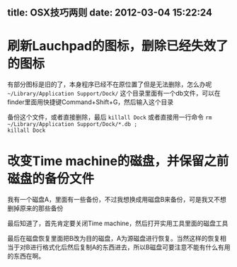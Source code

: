 title: OSX技巧两则
date: 2012-03-04 15:22:24
---

# 刷新Lauchpad的图标，删除已经失效了的图标

有部分图标是旧的了，本身程序已经不在原位置了但是无法删除，怎么办呢
<code>~/Library/Application Support/Dock/</code>
这个目录里面有一个db文件，可以在finder里面用快捷键Command+Shift+G，然后输入这个目录

备份这个文件，或者直接删除，最后
<code>killall Dock</code>
或者直接用一行命令
<code>rm ~/Library/Application Support/Dock/*.db ; killall Dock</code>

# 改变Time machine的磁盘，并保留之前磁盘的备份文件

我有一个磁盘A，里面有一些备份，不过我想换成用磁盘B来备份，可是我又不想删掉原来的那些备份

最后知道了，首先肯定要关闭Time machine，然后打开实用工具里面的磁盘工具

最后在磁盘恢复里面把B改为目的磁盘，A为源磁盘进行恢复。当然这样的恢复相当于对B进行格式化后然后复制A的东西进去，所以B磁盘可要注意不能有什么有用的东西在啊。
